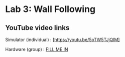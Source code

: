 # Lab 3: Wall Following

## YouTube video links
Simulator (individual) : [https://youtu.be/5oTW5TJjQlM]

Hardware (group) : [FILL ME IN](https://tinyurl.com/22mts2ax)

